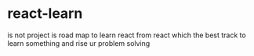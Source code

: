 # react-learn
is  not project is road map to learn react from react which the best track to learn something and rise ur problem solving


